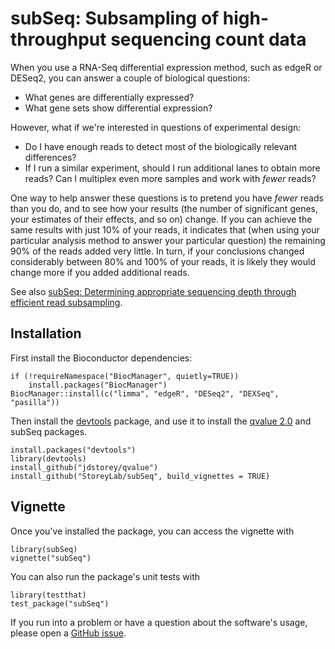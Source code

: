 subSeq: Subsampling of high-throughput sequencing count data
=======

When you use a RNA-Seq differential expression method, such as edgeR or DESeq2, you can answer a couple of biological questions:

* What genes are differentially expressed?
* What gene sets show differential expression?

However, what if we're interested in questions of experimental design:

* Do I have enough reads to detect most of the biologically relevant differences?
* If I run a similar experiment, should I run additional lanes to obtain more reads? Can I multiplex even more samples and work with *fewer* reads? 

One way to help answer these questions is to pretend you have *fewer* reads than you do, and to see how your results (the number of significant genes, your estimates of their effects, and so on) change. If you can achieve the same results with just 10% of your reads, it indicates that (when using your particular analysis method to answer your particular question) the remaining 90% of the reads added very little. In turn, if your conclusions changed considerably between 80% and 100% of your reads, it is likely they would change more if you added additional reads.

See also [subSeq: Determining appropriate sequencing depth through efficient read subsampling](http://bioinformatics.oxfordjournals.org/content/early/2014/09/03/bioinformatics.btu552.abstract).

Installation
-------------

First install the Bioconductor dependencies:

    if (!requireNamespace("BiocManager", quietly=TRUE))
        install.packages("BiocManager")
    BiocManager::install(c("limma", "edgeR", "DESeq2", "DEXSeq", "pasilla"))

Then install the [devtools](https://github.com/hadley/devtools) package, and use it to install the [qvalue 2.0](https://github.com/StoreyLab/qvalue) and subSeq packages. 

    install.packages("devtools")
    library(devtools)
    install_github("jdstorey/qvalue")
    install_github("StoreyLab/subSeq", build_vignettes = TRUE)

Vignette
---------------------

Once you've installed the package, you can access the vignette with

    library(subSeq)
    vignette("subSeq")

You can also run the package's unit tests with

    library(testthat)
    test_package("subSeq")

If you run into a problem or have a question about the software's usage, please open a [GitHub issue](https://github.com/StoreyLab/subSeq/issues).

